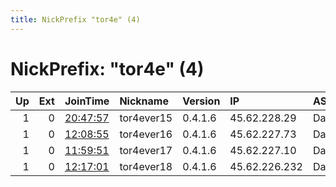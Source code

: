 ```yaml
---
title: NickPrefix "tor4e" (4)
---
```


# NickPrefix: "tor4e" (4)

|   Up |   Ext | JoinTime                                                                                            | Nickname   | Version   | IP            | AS       | CC   |   ORp |   Dirp | OS    | Contact   |   eFamMembers |
|-----:|------:|:----------------------------------------------------------------------------------------------------|:-----------|:----------|:--------------|:---------|:-----|------:|-------:|:------|:----------|--------------:|
|    1 |     0 | [20:47:57](https://metrics.torproject.org/rs.html#details/55F55D768DB08B621A862F6FA7AC5A6CD9A2E29D) | tor4ever15 | 0.4.1.6   | 45.62.228.29  | DataCity | ca   |  9001 |      0 | Linux | None      |             1 |
|    1 |     0 | [12:08:55](https://metrics.torproject.org/rs.html#details/655A0861B84205093E6E3A9C87EB128C9C4F93AE) | tor4ever16 | 0.4.1.6   | 45.62.227.73  | DataCity | ca   |  9001 |      0 | Linux | None      |             1 |
|    1 |     0 | [11:59:51](https://metrics.torproject.org/rs.html#details/7F4F46E4E856F345A1B21F32BC48ADC6DC0D267A) | tor4ever17 | 0.4.1.6   | 45.62.227.10  | DataCity | ca   |  9001 |      0 | Linux | None      |             1 |
|    1 |     0 | [12:17:01](https://metrics.torproject.org/rs.html#details/E16C80C7061692FD68846AA922710691F19DBEA9) | tor4ever18 | 0.4.1.6   | 45.62.226.232 | DataCity | ca   |  9001 |      0 | Linux | None      |             1 |

